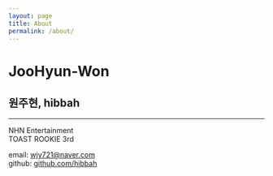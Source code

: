 ```yaml
---
layout: page
title: About
permalink: /about/
---
```


# JooHyun-Won

## 원주현, hibbah

----

NHN Entertainment<br>
TOAST ROOKIE 3rd

email: wjy721@naver.com<br>
github: [github.com/hibbah](https://github.com/hibbah)
